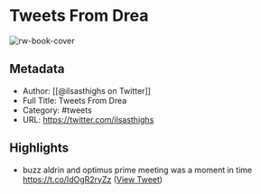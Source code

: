 # Tweets From Drea

![rw-book-cover](https://pbs.twimg.com/profile_images/1661851146346983427/nX-Ex4bG.jpg)

## Metadata
- Author: [[@ilsasthighs on Twitter]]
- Full Title: Tweets From Drea
- Category: #tweets
- URL: https://twitter.com/ilsasthighs

## Highlights
- buzz aldrin and optimus prime meeting was a moment in time https://t.co/IdOgR2ryZz ([View Tweet](https://twitter.com/ilsasthighs/status/1616472559150858240))
